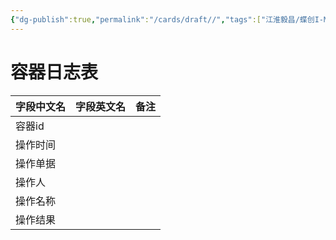 ```yaml
---
{"dg-publish":true,"permalink":"/cards/draft//","tags":["江淮毅昌/蝶创I-MES/MES"]}
---
```



# 容器日志表

| **字段中文名** | **字段英文名** | **备注** |
| --------- | --------- | ------ |
| 容器id      |           |        |
| 操作时间      |           |        |
| 操作单据      |           |        |
| 操作人       |           |        |
| 操作名称      |           |        |
| 操作结果      |           |        |